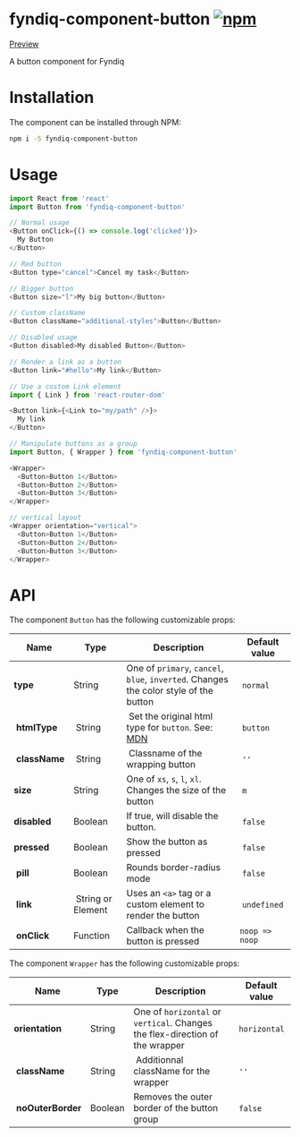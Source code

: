 # fyndiq-component-button [![npm](https://img.shields.io/npm/v/fyndiq-component-button.svg?maxAge=3600)](https://www.npmjs.com/package/fyndiq-component-button)

[Preview](http://developers.fyndiq.com/fyndiq-ui/?selectedKind=Button&selectedStory=default)

A button component for Fyndiq

# Installation

The component can be installed through NPM:

``` bash
npm i -S fyndiq-component-button
```

# Usage

``` js
import React from 'react'
import Button from 'fyndiq-component-button'

// Normal usage
<Button onClick={() => console.log('clicked')}>
  My Button
</Button>

// Red button
<Button type="cancel">Cancel my task</Button>

// Bigger button
<Button size="l">My big button</Button>

// Custom className
<Button className="additional-styles">Button</Button>

// Disabled usage
<Button disabled>My disabled Button</Button>

// Render a link as a button
<Button link="#hello">My link</Button>

// Use a custom Link element
import { Link } from 'react-router-dom'

<Button link={<Link to="my/path" />}>
  My link
</Button>

// Manipulate buttons as a group
import Button, { Wrapper } from 'fyndiq-component-button'

<Wrapper>
  <Button>Button 1</Button>
  <Button>Button 2</Button>
  <Button>Button 3</Button>
</Wrapper>

// vertical layout
<Wrapper orientation="vertical">
  <Button>Button 1</Button>
  <Button>Button 2</Button>
  <Button>Button 3</Button>
</Wrapper>
```

# API

The component `Button` has the following customizable props:

| Name | Type | Description | Default value |
|---|---|---|---|
| **type** | String | One of `primary`, `cancel`, `blue`, `inverted`. Changes the color style of the button | `normal` |
| **htmlType** | String | Set the original html type for `button`. See: [MDN](https://developer.mozilla.org/en-US/docs/Web/HTML/Element/button#attr-type) | `button` |
| **className** | String | Classname of the wrapping button | `''` |
| **size** | String | One of `xs`, `s`, `l`, `xl`. Changes the size of the button | `m` |
| **disabled** | Boolean | If true, will disable the button. | `false` |
| **pressed** | Boolean | Show the button as pressed | `false` |
| **pill** | Boolean | Rounds border-radius mode | `false` |
| **link** | String or Element | Uses an `<a>` tag or a custom element to render the button | `undefined` |
| **onClick** | Function | Callback when the button is pressed | `noop => noop` |

The component `Wrapper` has the following customizable props:

| Name | Type | Description | Default value |
|---|---|---|---|
| **orientation** | String | One of `horizontal` or `vertical`. Changes the flex-direction of the wrapper | `horizontal` |
| **className** | String | Additionnal className for the wrapper | `''` |
| **noOuterBorder** | Boolean | Removes the outer border of the button group | `false` |
